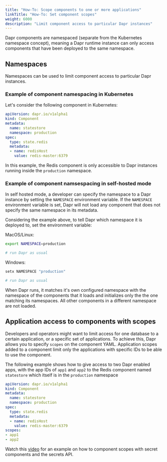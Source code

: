 ```yaml
---
title: "How-To: Scope components to one or more applications"
linkTitle: "How-To: Set component scopes"
weight: 6000
description: "Limit component access to particular Dapr instances"
---
```


Dapr components are namespaced (separate from the Kubernetes namespace concept), meaning a Dapr runtime instance can only access components that have been deployed to the same namespace.

## Namespaces
Namespaces can be used to limit component access to particular Dapr instances.

### Example of component namespacing in Kubernetes

Let's consider the following component in Kubernetes:

```yaml
apiVersion: dapr.io/v1alpha1
kind: Component
metadata:
  name: statestore
  namespace: production
spec:
  type: state.redis
  metadata:
  - name: redisHost
    value: redis-master:6379
```

In this example, the Redis component is only accessible to Dapr instances running inside the `production` namespace.

### Example of component namsespacing in self-hosted mode

In self hosted mode, a developer can specify the namespace to a Dapr instance by setting the `NAMESPACE` environment variable.
If the `NAMESPACE` environment variable is set, Dapr will not load any component that does not specify the same namespace in its metadata.

Considering the example above, to tell Dapr which namespace it is deployed to, set the environment variable:

MacOS/Linux:

```bash
export NAMESPACE=production

# run Dapr as usual
```

Windows:

```powershell
setx NAMESPACE "production"

# run Dapr as usual
```


When Dapr runs, it matches it's own configured namespace with the namespace of the components that it loads and initializes only the the one matching its namespaces. All other components in a different namespace are not loaded.

## Application access to components with scopes

Developers and operators might want to limit access for one database to a certain application, or a specific set of applications.
To achieve this, Dapr allows you to specify `scopes` on the component YAML. Application scopes added to a component limit only the applications with specific IDs to be able to use the component.

The following example shows how to give access to two Dapr enabled apps, with the app IDs of `app1` and `app2` to the Redis component named `statestore` which itself is in the `production` namespace 

```yaml
apiVersion: dapr.io/v1alpha1
kind: Component
metadata:
  name: statestore
  namespace: production
spec:
  type: state.redis
  metadata:
  - name: redisHost
    value: redis-master:6379
scopes:
- app1
- app2
```
Watch this [video](https://www.youtube.com/watch?v=8W-iBDNvCUM&feature=youtu.be&t=1765) for an example on how to component scopes with secret components and the secrets API.
